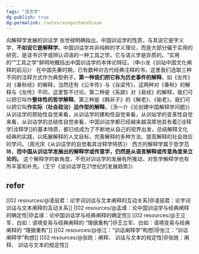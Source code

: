 ```yaml
---
tags: "语言学"
dg-publish: true
dg-permalink: /notes/xunguchanshixue
---
```

 向解释学发展的训诂学
 张世禄明确指出，中国训诂学的性质，与其说它是字义学，**不如说它是解释学**。中国训诂学并非纯粹的字义理论，而是大部分偏于实用的研究，是读书识字或辨认词语的一种工具之学。它与语义学是异质的。“实用的”“工具之学”鲜明地概括出中国训诂学的本体论特征。（申小龙《训站中国文化阐释的前沿》）
 在中国先秦时期，已有数种对古代经典注释的书，这里我们选取三种不同的注释方式作为典型例子。**第一种我们把它称为历史事件的解释**，如《左传》对《春秋经》的解释，当然还有《公羊传》与《谷梁传》，这两种对《春秋》的解释与《左传》不同，这里暂不讨论。第二种是《系辞》对《易经》的解释，我们可以把它叫作**整体性的哲学解释**。第三种是《韩非子》的《解老》、《喻老》，我们可以把它叫**作实际（社会政治）运作型的解释**。（汤一介《论创建中国解释学问题》）
 从训诂学的原始性自觉来看，从训诂学的建构性自觉来看，从训站学的变革性自觉来看，从训诂学的总结性自觉来看，中国训诂学都已经越来越深厚地具有着[[诠释学\|诠释学]]的基本特质，都已经成为了不断地从自己的视界出发，总结解释文化经典的实践，以拓展解释的人文目标、完善解释的多种方法、提高解释的社会效应的学问。（周光庆《从训诂学的自觉看其诠释学特质》）
 西方的解释学属于哲学范畴，**而中国从训诂学发展出的解释学或传意学，仍然是从语言解释或传意角度来立论的。** 这个解释学的新角度，不但对训诂学的发展有所推动，对哲学解释学也有所丰富和补充。（王宁《谈训诂学在21世纪的发展趋势》）

## refer
[[02 resources/@凌丽君：论字词训诂与文本阐释的互动关系\|@凌丽君：论字词训诂与文本阐释的互动关系]]
[[02 resources/@孟琢：论中国训诂学与经典阐释的确定性\|@孟琢：论中国训诂学与经典阐释的确定性]]
[[02 resources/@王立军、白如：语境变易与经典阐释的 “理据重构”\|@王立军、白如：语境变易与经典阐释的 “理据重构”]]
[[02 resources/@张江：“训诂阐释学”构想\|@张江：“训诂阐释学”构想]]
[[02 resources/@张跣：阐释、 训诂与文本的规定性\|@张跣：阐释、 训诂与文本的规定性]]